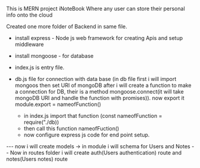This is MERN project iNoteBook Where any user can store their personal info onto the cloud

Created one more folder of Backend in same file.

- install express - Node js web framework for creating Apis and setup middleware
- install mongoose - for database
- index.js is entry file.
- db.js file for connection with data base
  (in db file first i will import mongoos then set URI of mongoDB after i will create a function to make a connection for DB, their is a method mongoose.connect(it will take mongoDB URI and handle the function with promises)).
  now export it module.export = nameofFunction()

  - in index.js import that function (const nameofFunction = require("./db))
  - then call this function nameofFuction()
  - now configure express js code for end point setup.

--- now i will create models -> in module i will schema for Users and Notes
-- Now in routes folder i will create auth(Users authentication) route and notes(Users notes) route
